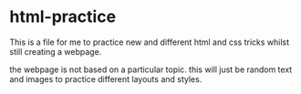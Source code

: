 # html-practice

This is a file for me to practice new and different html and css tricks whilst still creating a webpage.

the webpage is not based on a particular topic. this will just be random text and images to practice different layouts and styles.